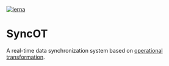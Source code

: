 [![lerna](https://img.shields.io/badge/maintained%20with-lerna-cc00ff.svg)](https://lernajs.io/)

# SyncOT

A real-time data synchronization system based on [operational transformation].


[operational transformation]: https://en.wikipedia.org/wiki/Operational_transformation
